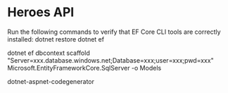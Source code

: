 # Heroes API

Run the following commands to verify that EF Core CLI tools are correctly installed:
dotnet restore
dotnet ef

dotnet ef dbcontext scaffold "Server=xxx.database.windows.net;Database=xxx;user=xxx;pwd=xxx" Microsoft.EntityFrameworkCore.SqlServer -o Models

dotnet-aspnet-codegenerator
